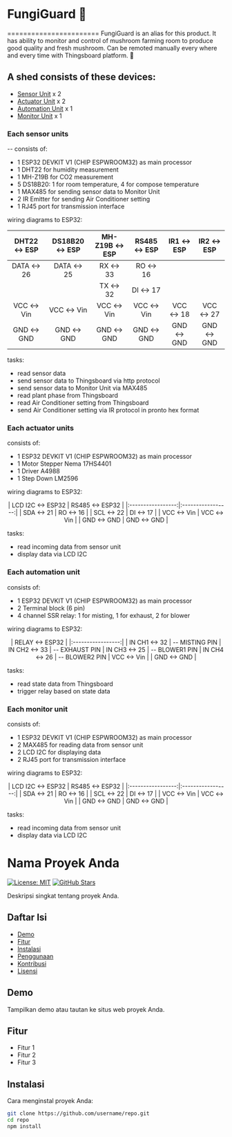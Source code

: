 # FungiGuard :mushroom:
=======================
FungiGuard is an alias for this product. It has ability to monitor and control of mushroom farming room to produce good quality and fresh mushroom. Can be remoted manually every where and every time with Thingsboard platform. :mushroom:

## A shed consists of these devices:

- [Sensor Unit](#sensor_unit) x 2
- [Actuator Unit](#actuator_unit) x 2
- [Automation Unit](#automation_unit) x 1
- [Monitor Unit](#monitor_unit) x 1

 <a name="sensor_unit"></a>

### Each sensor units

-- consists of:
- 1 ESP32 DEVKIT V1 (CHIP ESPWROOM32) as main processor
- 1 DHT22 for humidity measurement
- 1 MH-Z19B for CO2 measurement
- 5 DS18B20: 1 for room temperature, 4 for compose temperature
- 1 MAX485 for sending sensor data to Monitor Unit
- 2 IR Emitter for sending Air Conditioner setting 
- 1 RJ45 port for transmission interface

wiring diagrams to ESP32:


<div align="center">

| DHT22 &harr; ESP | DS18B20 &harr; ESP | MH-Z19B &harr; ESP | RS485 &harr; ESP | IR1 &harr; ESP | IR2 &harr; ESP |
|:-----------------:|:-----------------:|:-----------------:|:---------------:|:-------------:|:-------------:|
|  DATA &harr; 26    |    DATA &harr; 25    |      RX &harr; 33    |    RO &harr; 16    |               |               |
|                 |                   |      TX &harr; 32    |    DI &harr; 17    |               |               |
|   VCC &harr; Vin   |     VCC &harr; Vin   |     VCC &harr; Vin   |   VCC &harr; Vin   | VCC &harr; 18    | VCC &harr; 27    |
|   GND &harr; GND   |     GND &harr; GND   |     GND &harr; GND   |   GND &harr; GND   | GND &harr; GND   | GND &harr; GND   |

</div>

tasks:
- read sensor data
- send sensor data to Thingsboard via http protocol
- send sensor data to Monitor Unit via MAX485
- read plant phase from Thingsboard
- read Air Conditioner setting from Thingsboard
- send Air Conditioner setting via IR protocol in pronto hex format

<a name="actuator_unit"></a>

### Each actuator units

consists of:
- 1 ESP32 DEVKIT V1 (CHIP ESPWROOM32) as main processor
- 1 Motor Stepper Nema 17HS4401 
- 1 Driver A4988
- 1 Step Down LM2596

wiring diagrams to ESP32:

<div align="center">
| LCD I2C &harr; ESP32 | RS485 &harr; ESP32 |
|:-----------------:|:-----------------:|
|     SDA &harr; 21    |    RO &harr; 16    |
|     SCL &harr; 22    |    DI &harr; 17    |
|     VCC &harr; Vin   |   VCC &harr; Vin   |
|     GND &harr; GND   |   GND &harr; GND   |
</div>

tasks:
- read incoming data from sensor unit
- display data via LCD I2C

<a name="automation_unit"></a>

### Each automation unit

consists of:
- 1 ESP32 DEVKIT V1 (CHIP ESPWROOM32) as main processor
- 2 Terminal block (6 pin)
- 4 channel SSR relay: 1 for misting, 1 for exhaust, 2 for blower

wiring diagrams to ESP32:

<div align="center">
|  RELAY &harr; ESP32  |
|:-----------------:|
| IN CH1 &harr; 32     | -- MISTING PIN
| IN CH2 &harr; 33     | -- EXHAUST PIN
| IN CH3 &harr; 25     | -- BLOWER1 PIN
| IN CH4 &harr; 26     | -- BLOWER2 PIN
|    VCC &harr; Vin    |
|    GND &harr; GND    |
</div>

tasks:
- read state data from Thingsboard
- trigger relay based on state data

<a name="monitor_unit"></a>

### Each monitor unit 

consists of:
- 1 ESP32 DEVKIT V1 (CHIP ESPWROOM32) as main processor
- 2 MAX485 for reading data from sensor unit
- 2 LCD I2C for displaying data
- 2 RJ45 port for transmission interface

wiring diagrams to ESP32:

<div align="center">
| LCD I2C &harr; ESP32 | RS485 &harr; ESP32 |
|:-----------------:|:-----------------:|
|     SDA &harr; 21    |    RO &harr; 16    |
|     SCL &harr; 22    |    DI &harr; 17    |
|     VCC &harr; Vin   |   VCC &harr; Vin   |
|     GND &harr; GND   |   GND &harr; GND   |
</div>

tasks:
- read incoming data from sensor unit
- display data via LCD I2C


# Nama Proyek Anda

[![License: MIT](https://img.shields.io/badge/License-MIT-yellow.svg)](https://opensource.org/licenses/MIT)
[![GitHub Stars](https://img.shields.io/github/stars/username/repo.svg)](https://github.com/username/repo/stargazers)

Deskripsi singkat tentang proyek Anda.

## Daftar Isi

- [Demo](#demo)
- [Fitur](#fitur)
- [Instalasi](#instalasi)
- [Penggunaan](#penggunaan)
- [Kontribusi](#kontribusi)
- [Lisensi](#lisensi)

## Demo

Tampilkan demo atau tautan ke situs web proyek Anda.

## Fitur

- Fitur 1
- Fitur 2
- Fitur 3

## Instalasi

Cara menginstal proyek Anda:

```bash
git clone https://github.com/username/repo.git
cd repo
npm install
